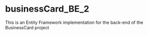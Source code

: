 # businessCard_BE_2
This is an Entity Framework implementation for the back-end of the BusinessCard project
